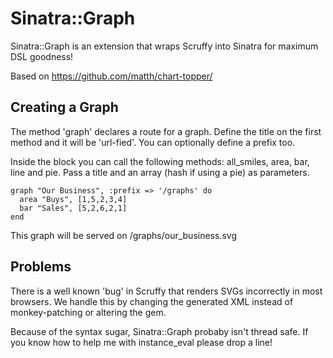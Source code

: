 Sinatra::Graph
==============

Sinatra::Graph is an extension that wraps Scruffy into Sinatra for maximum DSL goodness!

Based on https://github.com/matth/chart-topper/

## Creating a Graph

The method 'graph' declares a route for a graph. Define the title on the first method and it will be 'url-fied'. You can optionally define a prefix too.

Inside the block you can call the following methods: all_smiles, area, bar, line and pie. Pass a title and an array (hash if using a pie) as parameters.

    graph "Our Business", :prefix => '/graphs' do
      area "Buys", [1,5,2,3,4]
      bar "Sales", [5,2,6,2,1]
    end

This graph will be served on /graphs/our_business.svg

## Problems

There is a well known 'bug' in Scruffy that renders SVGs incorrectly in most browsers. We handle this by changing the generated XML instead of monkey-patching or altering the gem.

Because of the syntax sugar, Sinatra::Graph probaby isn't thread safe. If you know how to help me with instance_eval please drop a line!